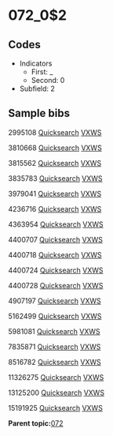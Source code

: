# 072\_0$2

## Codes

-   Indicators
    -   First: \_
    -   Second: 0
-   Subfield: 2

## Sample bibs

2995108 [Quicksearch](https://search.library.yale.edu/catalog/2995108) [VXWS](http://prodorbis.library.yale.edu:7014/vxws/GetHoldingsService?bibId=2995108)

3810668 [Quicksearch](https://search.library.yale.edu/catalog/3810668) [VXWS](http://prodorbis.library.yale.edu:7014/vxws/GetHoldingsService?bibId=3810668)

3815562 [Quicksearch](https://search.library.yale.edu/catalog/3815562) [VXWS](http://prodorbis.library.yale.edu:7014/vxws/GetHoldingsService?bibId=3815562)

3835783 [Quicksearch](https://search.library.yale.edu/catalog/3835783) [VXWS](http://prodorbis.library.yale.edu:7014/vxws/GetHoldingsService?bibId=3835783)

3979041 [Quicksearch](https://search.library.yale.edu/catalog/3979041) [VXWS](http://prodorbis.library.yale.edu:7014/vxws/GetHoldingsService?bibId=3979041)

4236716 [Quicksearch](https://search.library.yale.edu/catalog/4236716) [VXWS](http://prodorbis.library.yale.edu:7014/vxws/GetHoldingsService?bibId=4236716)

4363954 [Quicksearch](https://search.library.yale.edu/catalog/4363954) [VXWS](http://prodorbis.library.yale.edu:7014/vxws/GetHoldingsService?bibId=4363954)

4400707 [Quicksearch](https://search.library.yale.edu/catalog/4400707) [VXWS](http://prodorbis.library.yale.edu:7014/vxws/GetHoldingsService?bibId=4400707)

4400718 [Quicksearch](https://search.library.yale.edu/catalog/4400718) [VXWS](http://prodorbis.library.yale.edu:7014/vxws/GetHoldingsService?bibId=4400718)

4400724 [Quicksearch](https://search.library.yale.edu/catalog/4400724) [VXWS](http://prodorbis.library.yale.edu:7014/vxws/GetHoldingsService?bibId=4400724)

4400728 [Quicksearch](https://search.library.yale.edu/catalog/4400728) [VXWS](http://prodorbis.library.yale.edu:7014/vxws/GetHoldingsService?bibId=4400728)

4907197 [Quicksearch](https://search.library.yale.edu/catalog/4907197) [VXWS](http://prodorbis.library.yale.edu:7014/vxws/GetHoldingsService?bibId=4907197)

5162499 [Quicksearch](https://search.library.yale.edu/catalog/5162499) [VXWS](http://prodorbis.library.yale.edu:7014/vxws/GetHoldingsService?bibId=5162499)

5981081 [Quicksearch](https://search.library.yale.edu/catalog/5981081) [VXWS](http://prodorbis.library.yale.edu:7014/vxws/GetHoldingsService?bibId=5981081)

7835871 [Quicksearch](https://search.library.yale.edu/catalog/7835871) [VXWS](http://prodorbis.library.yale.edu:7014/vxws/GetHoldingsService?bibId=7835871)

8516782 [Quicksearch](https://search.library.yale.edu/catalog/8516782) [VXWS](http://prodorbis.library.yale.edu:7014/vxws/GetHoldingsService?bibId=8516782)

11326275 [Quicksearch](https://search.library.yale.edu/catalog/11326275) [VXWS](http://prodorbis.library.yale.edu:7014/vxws/GetHoldingsService?bibId=11326275)

13125200 [Quicksearch](https://search.library.yale.edu/catalog/13125200) [VXWS](http://prodorbis.library.yale.edu:7014/vxws/GetHoldingsService?bibId=13125200)

15191925 [Quicksearch](https://search.library.yale.edu/catalog/15191925) [VXWS](http://prodorbis.library.yale.edu:7014/vxws/GetHoldingsService?bibId=15191925)

**Parent topic:**[072](../../tags/072/072.md)

